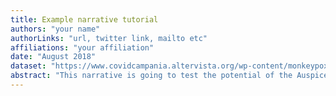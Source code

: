 ```yaml
---
title: Example narrative tutorial
authors: "your name"
authorLinks: "url, twitter link, mailto etc"
affiliations: "your affiliation"
date: "August 2018"
dataset: "https://www.covidcampania.altervista.org/wp-content/monkeypox.json"
abstract: "This narrative is going to test the potential of the Auspice narrative functionality using the publicly available North American mumps dataset."
---
```

